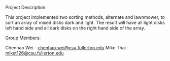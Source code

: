 Project Description:

This project implemented two sorting methods, alternate and lawnmower, to sort an array of mixed disks dark and light. The result will have all light disks left hand
side and all dark disks on the right hand side of the array.


Group Members:

Chenhao Wei - chenhao.wei@csu.fullerton.edu
Mike Thai - miket126@csu.fullerton.edu
